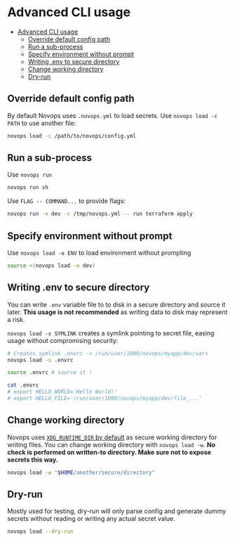 # Advanced CLI usage

- [Advanced CLI usage](#advanced-cli-usage)
  - [Override default config path](#override-default-config-path)
  - [Run a sub-process](#run-a-sub-process)
  - [Specify environment without prompt](#specify-environment-without-prompt)
  - [Writing .env to secure directory](#writing-env-to-secure-directory)
  - [Change working directory](#change-working-directory)
  - [Dry-run](#dry-run)

## Override default config path

By default Novops uses `.novops.yml` to load secrets. Use `novops load -c PATH` to use another file:

```sh
novops load -c /path/to/novops/config.yml
```

## Run a sub-process

Use `novops run`

```sh
novops run sh
```

Use `FLAG -- COMMAND...` to provide flags:

```sh
novops run -e dev -c /tmp/novops.yml -- run terraform apply
```

## Specify environment without prompt

Use `novops load -e ENV` to load environment without prompting

```sh
source <(novops load -e dev)
```

## Writing .env to secure directory

You can write `.env` variable file to to disk in a secure directory and source it later. **This usage is not recommended** as writing data to disk may represent a risk. 

`novops load -s SYMLINK` creates a symlink pointing to secret file, easing usage without compromising security:

```sh
# Creates symlink .envrc -> /run/user/1000/novops/myapp/dev/vars
novops load -s .envrc

source .envrc # source it !

cat .envrc
# export HELLO_WORLD='Hello World!'
# export HELLO_FILE='/run/user/1000/novops/myapp/dev/file_...'
```

## Change working directory

Novops uses [`XDG_RUNTIME_DIR` by default](../advanced/security.md) as secure working directory for writing files. You can change working directory with `novops load -w`. **No check is performed on written-to directory. Make sure not to expose secrets this way.**

```sh
novops load -w "$HOME/another/secure/directory"
```

## Dry-run

Mostly used for testing, dry-run will only parse config and generate dummy secrets without reading or writing any actual secret value. 

```sh
novops load --dry-run
```